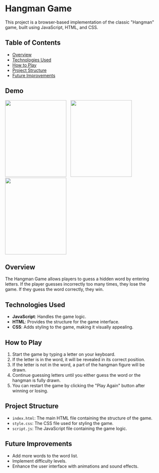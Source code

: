 # Hangman Game

This project is a browser-based implementation of the classic "Hangman" game, built using JavaScript, HTML, and CSS.

## Table of Contents
- [Overview](#overview)
- [Technologies Used](#technologies-used)
- [How to Play](#how-to-play)
- [Project Structure](#project-structure)
- [Future Improvements](#future-improvements)

## Demo
<div style="display: inline-block; margin-right: 10px;">
    <img src="https://github.com/user-attachments/assets/b654595f-cd79-42dd-9478-7061c34bb312" width="200" height="250" />
</div>
<div style="display: inline-block; margin-right: 10px;">
    <img src="https://github.com/user-attachments/assets/a14c97ba-90e9-44f9-bb1a-0b566f8058de" width="200" height="250" />
</div>
<div style="display: inline-block;">
    <img src="https://github.com/user-attachments/assets/225c9b5a-59e9-4f7f-9cda-c24e8d89286d" width="200" height="250" />
</div>

## Overview
The Hangman Game allows players to guess a hidden word by entering letters. If the player guesses incorrectly too many times, they lose the game. If they guess the word correctly, they win.

## Technologies Used
- **JavaScript**: Handles the game logic.
- **HTML**: Provides the structure for the game interface.
- **CSS**: Adds styling to the game, making it visually appealing.

## How to Play
1. Start the game by typing a letter on your keyboard.
2. If the letter is in the word, it will be revealed in its correct position.
3. If the letter is not in the word, a part of the hangman figure will be drawn.
4. Continue guessing letters until you either guess the word or the hangman is fully drawn.
5. You can restart the game by clicking the "Play Again" button after winning or losing.

## Project Structure
- `index.html`: The main HTML file containing the structure of the game.
- `style.css`: The CSS file used for styling the game.
- `script.js`: The JavaScript file containing the game logic.

## Future Improvements
- Add more words to the word list.
- Implement difficulty levels.
- Enhance the user interface with animations and sound effects.

